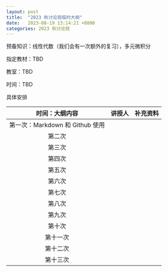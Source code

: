 ```yaml
---
layout: post
title:  "2023 秋讨论班临时大纲"
date:   2023-08-19 13:14:21 +0800
categories: 2023 秋讨论班
---
```


<head>
    <script src="https://cdn.mathjax.org/mathjax/latest/MathJax.js?config=TeX-AMS-MML_HTMLorMML" type="text/javascript"></script>
    <script type="text/x-mathjax-config">
        MathJax.Hub.Config({
            tex2jax: {
            skipTags: ['script', 'noscript', 'style', 'textarea', 'pre'],
            inlineMath: [['$','$']]
            }
        });
    </script>
</head>

预备知识：线性代数（我们会有一次额外的复习），多元微积分

指定教材：TBD

教室：TBD

时间：TBD

具体安排

|         时间：大纲内容          | 讲授人 | 补充资料 |
| :-----------------------------: | :----: | :------: |
| 第一次：Markdown 和 Github 使用 |        |          |
|             第二次              |        |          |
|             第三次              |        |          |
|             第四次              |        |          |
|             第五次              |        |          |
|             第六次              |        |          |
|             第七次              |        |          |
|             第八次              |        |          |
|             第九次              |        |          |
|             第十次              |        |          |
|            第十一次             |        |          |
|            第十二次             |        |          |
|            第十三次             |        |          |
